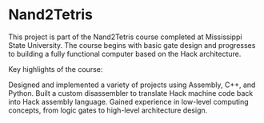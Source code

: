 # Nand2Tetris

This project is part of the Nand2Tetris course completed at Mississippi State University. The course begins with basic gate design and progresses to building a fully functional computer based on the Hack architecture.

Key highlights of the course:

Designed and implemented a variety of projects using Assembly, C++, and Python.
Built a custom disassembler to translate Hack machine code back into Hack assembly language.
Gained experience in low-level computing concepts, from logic gates to high-level architecture design.
